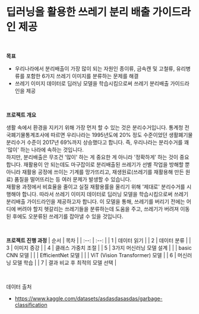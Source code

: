 # 딥러닝을 활용한 쓰레기 분리 배출 가이드라인 제공

<br />

**목표**
- 우리나라에서 분리배출이 가장 많이 되는 자원인 종이류, 금속캔 및 고철류, 유리병류를 포함한 6가지 쓰레기 이미지를 분류하는 문제를 해결
- 쓰레기 이미지 데이터로 딥러닝 모델을 학습시킴으로써 쓰레기 분리배출 가이드라인을 제공

<br />

**프로젝트 개요**

생활 속에서 환경을 지키기 위해 가장 먼저 할 수 있는 것은 분리수거입니다.
통계청 전국폐기물통계조사에 따르면 우리나라는 1995년도에 20% 정도 수준이었던 생활폐기물 분리수거 수준이 2017년 69%까지 상승했다고 합니다. 즉, 우리나라는 분리수거를 꽤 '많이' 하는 나라에 속하는 것입니다.  
하지만, 분리배출은 무조건 '많이' 하는 게 중요한 게 아니라 '정확하게’ 하는 것이 중요합니다.
재활용이 안 되는데도 마구잡이로 분리배출된 쓰레기가 선별 작업을 방해할 뿐 아니라 재활용 공정에 쓰이는 기계를 망가뜨리고, 재생원료(쓰레기를 재활용해 만든 원료) 품질을 떨어뜨리는 등 여러 문제가 발생할 수 있습니다.  
재활용 과정에서 비효율을 줄이고 실질 재활용률을 올리기 위해 '제대로' 분리수거를 시행해야 합니다.
따라서 쓰레기 이미지 데이터로 딥러닝 모델을 학습시킴으로써 쓰레기 분리배출 가이드라인을 제공하고자 합니다. 이 모델을 통해, 쓰레기를 버리기 전에는 어디에 버려야 할지 헷갈리는 쓰레기들을 분류하는데 도움을 주고, 쓰레기가 버려져 이동된 후에도 오분류된 쓰레기를 잡아낼 수 있을 것입니다.

<br/>

**프로젝트 진행 과정**
| 순서 | 목차 |
| :--: | :--: |
| 1 | 데이터 읽기 |
| 2 | 데이터 분류 |
| 3 | 이미지 증강 |
| 4 | 클래스 가중치 조절 |
| 5 | 3가지 머신러닝 모델 설계 |
|  | basic CNN 모델 |
|  | EfficientNet 모델 |
|  | ViT (Vision Transformer) 모델 |
| 6 | 머신러닝 모델 학습 |
| 7 | 결과 비교 후 최적의 모델 선택 |

<br/>

데이터 출처
- https://www.kaggle.com/datasets/asdasdasasdas/garbage-classification
